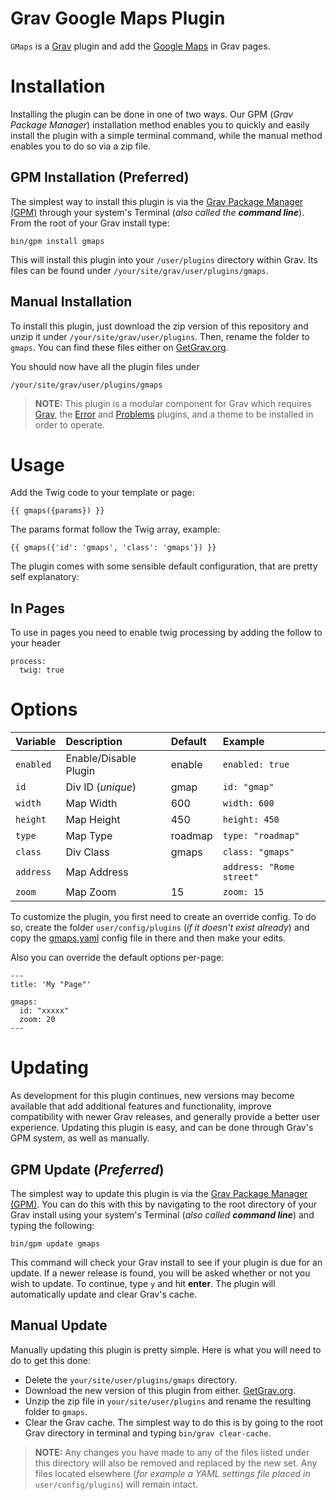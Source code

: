 # Grav Google Maps Plugin

`GMaps` is a [Grav](http://github.com/getgrav/grav) plugin and add the [Google Maps](http://googlemaps.com/) in Grav pages.

# Installation

Installing the plugin can be done in one of two ways. Our GPM (_Grav Package Manager_) installation method enables you to quickly and easily install the plugin with a simple terminal command, while the manual method enables you to do so via a zip file.

## GPM Installation (Preferred)

The simplest way to install this plugin is via the [Grav Package Manager (GPM)](http://learn.getgrav.org/advanced/grav-gpm) through your system's Terminal (_also called the **command line**_).  From the root of your Grav install type:

    bin/gpm install gmaps

This will install this plugin into your `/user/plugins` directory within Grav. Its files can be found under `/your/site/grav/user/plugins/gmaps`.

## Manual Installation

To install this plugin, just download the zip version of this repository and unzip it under `/your/site/grav/user/plugins`. Then, rename the folder to `gmaps`. You can find these files either on [GetGrav.org](http://getgrav.org/downloads/plugins#extras).

You should now have all the plugin files under

    /your/site/grav/user/plugins/gmaps

> **NOTE:** This plugin is a modular component for Grav which requires [Grav](http://github.com/getgrav/grav), the [Error](https://github.com/getgrav/grav-plugin-error) and [Problems](https://github.com/getgrav/grav-plugin-problems) plugins, and a theme to be installed in order to operate.

# Usage

Add the Twig code to your template or page:

    {{ gmaps({params}) }}

The params format follow the Twig array, example:

    {{ gmaps({'id': 'gmaps', 'class': 'gmaps'}) }}

The plugin comes with some sensible default configuration, that are pretty self explanatory:

## In Pages
To use in pages you need to enable twig processing by adding the follow to your header

    process:
      twig: true

# Options

|      Variable     |       Description       | Default |           Example         |
| :---------------- | :---------------------- | :------ | :------------------------ |
| `enabled`         | Enable/Disable Plugin   | enable  | `enabled: true`           |
| `id`              | Div ID (_unique_)       | gmap    | `id: "gmap"`              |
| `width`           | Map Width               | 600     | `width: 600`              |
| `height`          | Map Height              | 450     | `height: 450`             |
| `type`            | Map Type                | roadmap | `type: "roadmap"`         |
| `class`           | Div Class               | gmaps   | `class: "gmaps"`          |
| `address`         | Map Address             |         | `address: "Rome street"`  |
| `zoom`            | Map Zoom                | 15      | `zoom: 15`                |

To customize the plugin, you first need to create an override config. To do so, create the folder `user/config/plugins` (_if it doesn't exist already_) and copy the [gmaps.yaml](gmaps.yaml) config file in there and then make your edits.

Also you can override the default options per-page:

    ---
    title: 'My "Page"'

    gmaps:
      id: "xxxxx"
      zoom: 20
    ---


# Updating

As development for this plugin continues, new versions may become available that add additional features and functionality, improve compatibility with newer Grav releases, and generally provide a better user experience. Updating this plugin is easy, and can be done through Grav's GPM system, as well as manually.

## GPM Update (_Preferred_)

The simplest way to update this plugin is via the [Grav Package Manager (GPM)](http://learn.getgrav.org/advanced/grav-gpm). You can do this with this by navigating to the root directory of your Grav install using your system's Terminal (_also called **command line**_) and typing the following:

    bin/gpm update gmaps

This command will check your Grav install to see if your plugin is due for an update. If a newer release is found, you will be asked whether or not you wish to update. To continue, type `y` and hit **enter**. The plugin will automatically update and clear Grav's cache.

## Manual Update

Manually updating this plugin is pretty simple. Here is what you will need to do to get this done:

* Delete the `your/site/user/plugins/gmaps` directory.
* Download the new version of this plugin from either. [GetGrav.org](http://getgrav.org/downloads/plugins#extras).
* Unzip the zip file in `your/site/user/plugins` and rename the resulting folder to `gmaps`.
* Clear the Grav cache. The simplest way to do this is by going to the root Grav directory in terminal and typing `bin/grav clear-cache`.

> **NOTE:** Any changes you have made to any of the files listed under this directory will also be removed and replaced by the new set. Any files located elsewhere (_for example a YAML settings file placed in_ `user/config/plugins`) will remain intact.
